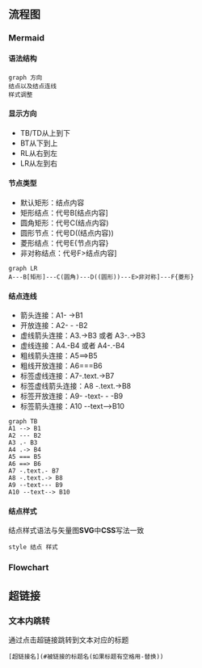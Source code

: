 





## 流程图

### Mermaid

#### 语法结构

```
graph 方向
结点以及结点连线
样式调整
```

#### 显示方向

- TB/TD从上到下
- BT从下到上
- RL从右到左
- LR从左到右

#### 节点类型

- 默认矩形：结点内容
- 矩形结点：代号B[结点内容]
- 圆角矩形：代号C(结点内容)
- 圆形节点：代号D((结点内容))
- 菱形结点：代号E{节点内容}
- 非对称结点：代号F>结点内容]

```mermaid
graph LR
A---B[矩形]---C(圆角)---D((圆形))---E>非对称]---F{菱形}

```

#### 结点连线

- 箭头连接：A1- ->B1
- 开放连接：A2- - -B2
- 虚线箭头连接：A3.->B3 或者 A3-.->B3
- 虚线连接：A4.-B4 或者 A4-.-B4
- 粗线箭头连接：A5==>B5
- 粗线开放连接：A6===B6
- 标签虚线连接：A7-.text.->B7
- 标签虚线箭头连接：A8 -.text.->B8
- 标签开放连接：A9- -text- - -B9
- 标签箭头连接：A10 --text-->B10

```mermaid
graph TB
A1 --> B1
A2 --- B2
A3 .- B3
A4 .-> B4
A5 === B5
A6 ==> B6
A7 -.text.- B7
A8 -.text.-> B8
A9 --text--- B9
A10 --text--> B10
```

#### 结点样式

结点样式语法与矢量图**SVG**中**CSS**写法一致

```
style 结点 样式
```

### Flowchart



## 超链接

### 文本内跳转

通过点击超链接跳转到文本对应的标题

```
[超链接名](#被链接的标题名(如果标题有空格用-替换))
```

